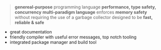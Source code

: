 > **genereal-purpose** programming language
> **performance, type safety, concurrency**
> **multi-paradigm language**
> enforces **memory safety** without requiring the use of a garbage collector 
> designed to be **fast, reliable & safe**


- great documentation
- friendly compiler with useful error messages, top notch tooling
- integrated package manager and build tool

